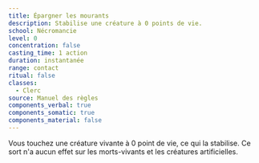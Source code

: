 ```yaml
---
title: Épargner les mourants
description: Stabilise une créature à 0 points de vie.
school: Nécromancie
level: 0
concentration: false
casting_time: 1 action
duration: instantanée
range: contact
ritual: false
classes:
  - Clerc
source: Manuel des règles
components_verbal: true
components_somatic: true
components_material: false
---
```

Vous touchez une créature vivante à 0 point de vie, ce qui la stabilise. Ce sort n'a aucun effet sur les morts-vivants et les créatures artificielles.
